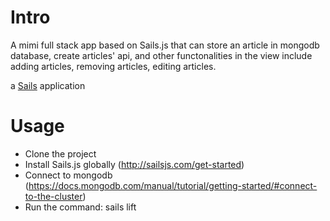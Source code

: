 # Intro

A mimi full stack app based on Sails.js that can store an article in mongodb database, create articles' api, and other functonalities in the view include adding articles, removing articles, editing articles. 

a [Sails](http://sailsjs.org) application

# Usage

- Clone the project
- Install Sails.js globally (http://sailsjs.com/get-started)
- Connect to mongodb (https://docs.mongodb.com/manual/tutorial/getting-started/#connect-to-the-cluster)
- Run the command: sails lift 
